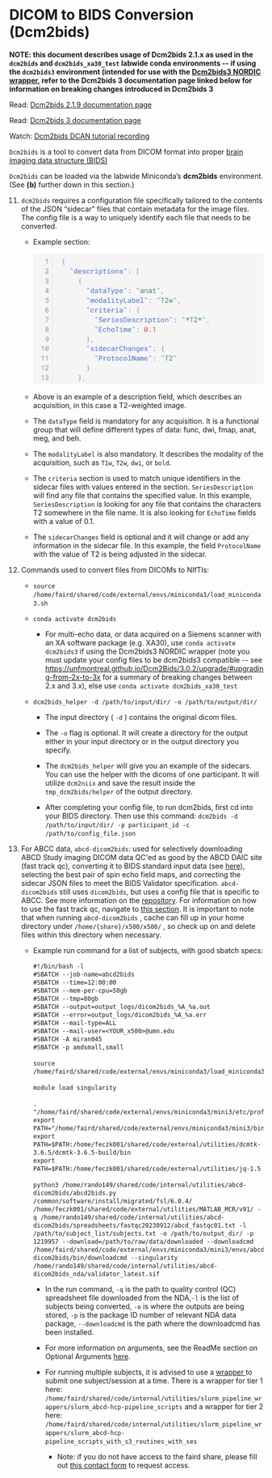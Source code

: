 # DICOM to BIDS Conversion (Dcm2bids)

**NOTE: this document describes usage of Dcm2bids 2.1.x as used in the `dcm2bids` and `dcm2bids_xa30_test` labwide conda environments -- if using the `dcm2bids3` environment (intended for use with the [Dcm2bids3 NORDIC wrapper](nordic.md), refer to the Dcm2bids 3 documentation page linked below for information on breaking changes introduced in Dcm2bids 3**

Read: [Dcm2bids 2.1.9 documentation page](https://unfmontreal.github.io/Dcm2Bids/2.1.9/)

Read: [Dcm2bids 3 documentation page](https://unfmontreal.github.io/Dcm2Bids/current/)

Watch: [Dcm2bids DCAN tutorial recording](https://drive.google.com/drive/folders/1OgyqFfpqp3qWg4OJzY9ADTwV26j8fJYf) 


`Dcm2bids` is a tool to convert data from DICOM format into proper [brain imaging data structure (BIDS)](https://bids-specification.readthedocs.io/en/stable/)


`Dcm2bids` can be loaded via the labwide Miniconda’s **dcm2bids** environment. (See **(b)** further down in this section.) 


11. `dcm2bids` requires a configuration file specifically tailored to the contents of the JSON “sidecar” files that contain metadata for the image files. The config file is a way to uniquely identify each file that needs to be converted.
    * Example section: 
        
        ![example dcm2bids](img/dcm2bids-example.png)
        
    * Above is an example of a description field, which describes an acquisition, in this case a T2-weighted image. 
        
    * The `dataType` field is mandatory for any acquisition. It is a functional group that will define different types of data: func, dwi, fmap, anat, meg, and beh.
        
    * The `modalityLabel` is also mandatory. It describes the modality of the acquisition, such as `T1w`, `T2w`, `dwi`, or `bold`.
        
    * The `criteria` section is used to match unique identifiers in the sidecar files with values entered in the section. `SeriesDescription` will find any file that contains the specified value. In this example, `SeriesDescription` is looking for any file that contains the characters T2 somewhere in the file name. It is also looking for `EchoTime` fields with a value of 0.1.
        
    * The `sidecarChanges` field is optional and it will change or add any information in the sidecar file. In this example, the field `ProtocolName` with the value of T2 is being adjusted in the sidecar.
    
12. Commands used to convert files from DICOMs to NIfTIs:
        
     *  `source /home/faird/shared/code/external/envs/miniconda3/load_miniconda3.sh`
        
    * `conda activate dcm2bids`
            
        - For multi-echo data, or data acquired on a Siemens scanner with an XA software package (e.g. XA30), use `conda activate dcm2bids3` if using the Dcm2bids3 NORDIC wrapper (note you must update your config files to be dcm2bids3 compatible --  see https://unfmontreal.github.io/Dcm2Bids/3.0.2/upgrade/#upgrading-from-2x-to-3x for a summary of breaking changes between 2.x and 3.x), else use `conda activate dcm2bids_xa30_test`
        
    * `dcm2bids_helper -d /path/to/input/dir/ -o /path/to/output/dir/`
            
        - The input directory ( `-d` ) contains the original dicom files.
            
        - The `-o` flag is optional. It will create a directory for the output either in your input directory or in the output directory you specify.
            
        - The `dcm2bids_helper` will give you an example of the sidecars. You can use the helper with the dicoms of one participant. It will utilize `dcm2niix` and save the result inside the `tmp_dcm2bids/helper` of the output directory. 
        
        * After completing your config file, to run dcm2bids, first cd into your BIDS directory. Then use this command: `dcm2bids -d /path/to/input/dir/ -p participant_id -c /path/to/config_file.json`
    
13. For ABCC data, `abcd-dicom2bids`: used for selectively downloading ABCD Study imaging DICOM data QC'ed as good by the ABCD DAIC site (fast track qc), converting it to BIDS standard input data (see [here](https://collection3165.readthedocs.io/en/stable/recommendations/#3-the-bids-quality-control-file)), selecting the best pair of spin echo field maps, and correcting the sidecar JSON files to meet the BIDS Validator specification. `abcd-dicom2bids` still uses `dicom2bids`, but uses a config file that is specific to ABCC. See more information on the [repository](https://github.com/DCAN-Labs/abcd-dicom2bids). For information on how to use the fast track qc, navigate to [this section](fasttrack.md). It is important to note that when running `abcd-dicom2bids` , cache can fill up in your home directory under `/home/{share}/x500/x500/` , so check up on and delete files within this directory when necessary. 
        

    * Example run command for a list of subjects, with good sbatch specs:

        ```
        #!/bin/bash -l
        #SBATCH --job-name=abcd2bids
        #SBATCH --time=12:00:00
        #SBATCH --mem-per-cpu=50gb
        #SBATCH --tmp=80gb
        #SBATCH --output=output_logs/dicom2bids_%A_%a.out
        #SBATCH --error=output_logs/dicom2bids_%A_%a.err
        #SBATCH --mail-type=ALL
        #SBATCH --mail-user=<YOUR_x500>@umn.edu
        #SBATCH -A miran045
        #SBATCH -p amdsmall,small

        source /home/faird/shared/code/external/envs/miniconda3/load_miniconda3.sh

        module load singularity

        . "/home/faird/shared/code/external/envs/miniconda3/mini3/etc/profile.d/conda.sh"
        export PATH="/home/faird/shared/code/external/envs/miniconda3/mini3/bin:$PATH"
        export PATH=$PATH:/home/feczk001/shared/code/external/utilities/dcmtk-3.6.5/dcmtk-3.6.5-build/bin
        export PATH=$PATH:/home/feczk001/shared/code/external/utilities/jq-1.5

        python3 /home/rando149/shared/code/internal/utilities/abcd-dicom2bids/abcd2bids.py /common/software/install/migrated/fsl/6.0.4/ /home/feczk001/shared/code/external/utilities/MATLAB_MCR/v91/ -q /home/rando149/shared/code/internal/utilities/abcd-dicom2bids/spreadsheets/fastqc20230912/abcd_fastqc01.txt -l /path/to/subject_list/subjects.txt -o /path/to/output_dir/ -p 1219957 --download=/path/to/raw/data/downloaded --downloadcmd /home/faird/shared/code/external/envs/miniconda3/mini3/envs/abcd-dicom2bids/bin/downloadcmd --singularity /home/rando149/shared/code/internal/utilities/abcd-dicom2bids_nda/validator_latest.sif 

        ```
        
        - In the run command, `-q` is the path to quality control (QC) spreadsheet file downloaded from the NDA,`-l` is the list of subjects being converted, `-o` is where the outputs are being stored, `-p` is the package ID number of relevant NDA data package, `--downloadcmd` is the path where the downloadcmd has been installed.
        
        - For more information on arguments, see the ReadMe section on Optional Arguments [here](https://github.com/DCAN-Labs/abcd-dicom2bids).
        
        - For running multiple subjects, it is advised to use a [wrapper ](wrappers.md)to submit one subject/session at a time. There is a wrapper for tier 1 here: `/home/faird/shared/code/internal/utilities/slurm_pipeline_wrappers/slurm_abcd-hcp-pipeline_scripts` and a wrapper for tier 2 here: `/home/faird/shared/code/internal/utilities/slurm_pipeline_wrappers/slurm_abcd-hcp-pipeline_scripts_with_s3_routines_with_ses`
            
            * Note: if you do not have access to the faird share, please fill out [this contact form](https://innovation.umn.edu/developmental-cognition-and-neuroimaging-lab/contact-us/) to request access.

